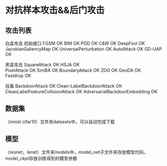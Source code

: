 # 对抗样本攻击&&后门攻击

## 攻击列表
白盒攻击                            初始接口
FGSM                                OK
BIM                                 OK
PGD                                 OK
C&W                                 OK
DeepFool                            OK
JacobianSaliencyMap                 OK
UniversalPerturbation               OK
AutoAttack                          OK 
GD-UAP                              OK

黑盒攻击
SquareAttack                        OK
HSJA                                OK      
PixelAttack                         OK
SimBA                               OK
BoundaryAttack                      OK
ZOO                                 OK
GeoDA                               OK  
Fastdrop                            OK

投毒
BackdoorAttack                      OK
Clean-LabelBackdoorAttack           OK
CleanLabelFeatureCollisionAttack    OK
AdversarialBackdoorEmbedding        OK

## 数据集
（mnist cifar10）文件夹datasets中，可以自动完成下载

## 模型
（resnet，lenet）文件夹models中，model_net子文件夹存放模型代码，model_ckpt存放训练得到的模型参数